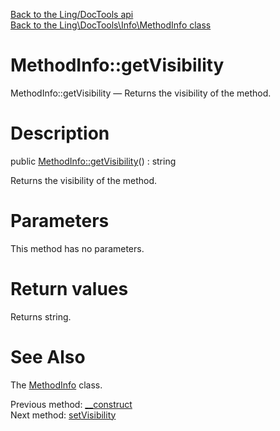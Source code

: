 [Back to the Ling/DocTools api](https://github.com/lingtalfi/DocTools/blob/master/doc/api/Ling/DocTools.md)<br>
[Back to the Ling\DocTools\Info\MethodInfo class](https://github.com/lingtalfi/DocTools/blob/master/doc/api/Ling/DocTools/Info/MethodInfo.md)


MethodInfo::getVisibility
================



MethodInfo::getVisibility — Returns the visibility of the method.




Description
================


public [MethodInfo::getVisibility](https://github.com/lingtalfi/DocTools/blob/master/doc/api/Ling/DocTools/Info/MethodInfo/getVisibility.md)() : string




Returns the visibility of the method.




Parameters
================

This method has no parameters.


Return values
================

Returns string.








See Also
================

The [MethodInfo](https://github.com/lingtalfi/DocTools/blob/master/doc/api/Ling/DocTools/Info/MethodInfo.md) class.

Previous method: [__construct](https://github.com/lingtalfi/DocTools/blob/master/doc/api/Ling/DocTools/Info/MethodInfo/__construct.md)<br>Next method: [setVisibility](https://github.com/lingtalfi/DocTools/blob/master/doc/api/Ling/DocTools/Info/MethodInfo/setVisibility.md)<br>

